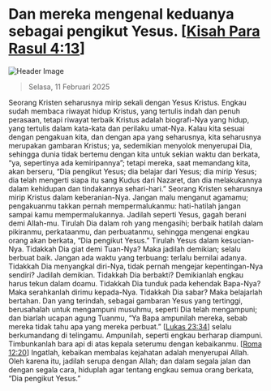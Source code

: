 
# Dan mereka mengenal keduanya sebagai pengikut Yesus. [[Kisah Para Rasul 4:13](http://alkitab.sabda.org/?Kisah%20Para%20Rasul%204:13)]

![Header Image](https://alkitab.app/slice/sunrise.jpg)

> Selasa, 11 Februari 2025

Seorang Kristen seharusnya mirip sekali dengan Yesus Kristus. Engkau sudah membaca riwayat hidup Kristus, yang tertulis indah dan penuh perasaan, tetapi riwayat terbaik Kristus adalah biografi-Nya yang hidup, yang tertulis dalam kata-kata dan perilaku umat-Nya. Kalau kita sesuai dengan pengakuan kita, dan dengan apa yang seharusnya, kita seharusnya merupakan gambaran Kristus; ya, sedemikian menyolok menyerupai Dia, sehingga dunia tidak bertemu dengan kita untuk sekian waktu dan berkata, “ya, sepertinya ada kemiripannya”; tetapi mereka, saat memandang kita, akan berseru, “Dia pengikut Yesus; dia belajar dari Yesus; dia mirip Yesus; dia telah mengerti siapa itu sang Kudus dari Nazaret, dan dia melakukannya dalam kehidupan dan tindakannya sehari-hari.” Seorang Kristen seharusnya mirip Kristus dalam keberanian-Nya. Jangan malu menganut agamamu; pengakuanmu takkan pernah mempermalukanmu: hati-hatilah jangan sampai kamu mempermalukannya. Jadilah seperti Yesus, gagah berani demi Allah-mu. Tirulah Dia dalam roh yang mengasihi; berbaik hatilah dalam pikiranmu, perkataanmu, dan perbuatanmu, sehingga mengenai engkau orang akan berkata, “Dia pengikut Yesus.” Tirulah Yesus dalam kesucian-Nya. Tidakkah Dia giat demi Tuan-Nya? Maka jadilah demikian; selalu berbuat baik. Jangan ada waktu yang terbuang: terlalu bernilai adanya. Tidakkah Dia menyangkal diri-Nya, tidak pernah mengejar kepentingan-Nya sendiri? Jadilah demikian. Tidakkah Dia berbakti? Demikianlah engkau harus tekun dalam doamu. Tidakkah Dia tunduk pada kehendak Bapa-Nya? Maka serahkanlah dirimu kepada-Nya. Tidakkah Dia sabar? Maka belajarlah bertahan. Dan yang terindah, sebagai gambaran Yesus yang tertinggi, berusahalah untuk mengampuni musuhmu, seperti Dia telah mengampuni; dan biarlah ucapan agung Tuanmu, “Ya Bapa ampunilah mereka, sebab mereka tidak tahu apa yang mereka perbuat.” [[Lukas 23:34](http://alkitab.sabda.org/?Lukas%2023:34)] selalu berkumandang di telingamu. Ampunilah, seperti engkau berharap diampuni. Timbunkanlah bara api di atas kepala seterumu dengan kebaikanmu. [[Roma 12:20](http://alkitab.sabda.org/?Roma%2012:20)] Ingatlah, kebaikan membalas kejahatan adalah menyerupai Allah. Oleh karena itu, jadilah serupa dengan Allah; dan dalam segala jalan dan dengan segala cara, hiduplah agar tentang engkau semua orang berkata, “Dia pengikut Yesus.”
    